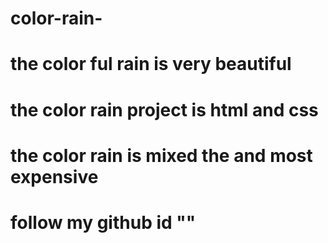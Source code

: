 # color-rain-
# the color ful rain is very beautiful
# the color rain project is html and css
# the color rain is mixed the and most expensive
# follow my github id ""
